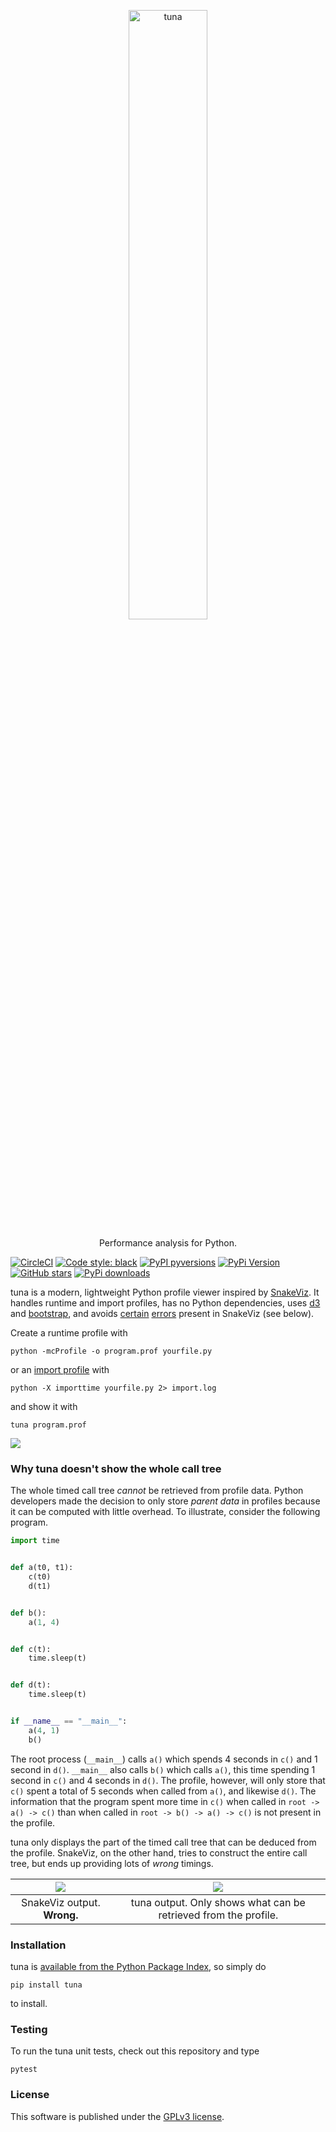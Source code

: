 <p align="center">
  <a href="https://github.com/nschloe/tuna"><img alt="tuna" src="https://nschloe.github.io/tuna/logo-with-text.svg" width="50%"></a>
  <p align="center">Performance analysis for Python.</p>
</p>

[![CircleCI](https://img.shields.io/circleci/project/github/nschloe/tuna/master.svg?style=flat-square)](https://circleci.com/gh/nschloe/tuna)
[![Code style: black](https://img.shields.io/badge/code%20style-black-000000.svg?style=flat-square)](https://github.com/psf/black)
[![PyPI pyversions](https://img.shields.io/pypi/pyversions/tuna.svg?style=flat-square)](https://pypi.org/pypi/tuna/)
[![PyPi Version](https://img.shields.io/pypi/v/tuna.svg?style=flat-square)](https://pypi.org/project/tuna)
[![GitHub stars](https://img.shields.io/github/stars/nschloe/tuna.svg?style=flat-square&logo=github&label=Stars&logoColor=white)](https://github.com/nschloe/tuna)
[![PyPi downloads](https://img.shields.io/pypi/dm/tuna.svg?style=flat-square)](https://pypistats.org/packages/tuna)

tuna is a modern, lightweight Python profile viewer inspired by
[SnakeViz](https://github.com/jiffyclub/snakeviz). It handles runtime and import
profiles, has no Python dependencies, uses [d3](https://d3js.org/) and
[bootstrap](https://getbootstrap.com/), and avoids
[certain](https://github.com/jiffyclub/snakeviz/issues/111)
[errors](https://github.com/jiffyclub/snakeviz/issues/112) present in SnakeViz (see
below).

Create a runtime profile with
```
python -mcProfile -o program.prof yourfile.py
```
or an [import
profile](https://docs.python.org/3/using/cmdline.html#envvar-PYTHONPROFILEIMPORTTIME)
with
```
python -X importtime yourfile.py 2> import.log
```
and show it with
```
tuna program.prof
```

![](https://nschloe.github.io/tuna/screencast.gif)


### Why tuna doesn't show the whole call tree

The whole timed call tree _cannot_ be retrieved from profile data. Python developers
made the decision to only store _parent data_ in profiles because it can be computed
with little overhead. To illustrate, consider the following program.
```python
import time


def a(t0, t1):
    c(t0)
    d(t1)


def b():
    a(1, 4)


def c(t):
    time.sleep(t)


def d(t):
    time.sleep(t)


if __name__ == "__main__":
    a(4, 1)
    b()
```
The root process (`__main__`) calls `a()` which spends 4 seconds in `c()` and 1 second
in `d()`. `__main__` also calls `b()` which calls `a()`, this time spending 1 second in
`c()` and 4 seconds in `d()`. The profile, however, will only store that `c()` spent a
total of 5 seconds when called from `a()`, and likewise `d()`. The information that the
program spent more time in `c()` when called in `root -> a() -> c()` than when called in
`root -> b() -> a() -> c()` is not present in the profile.

tuna only displays the part of the timed call tree that can be deduced from the profile.
SnakeViz, on the other hand, tries to construct the entire call tree, but ends up
providing lots of _wrong_ timings.

| ![](https://nschloe.github.io/tuna/snakeviz-example-wrong.png) | ![](https://nschloe.github.io/tuna/foo.png) |
|:----:|:----:|
| SnakeViz output. **Wrong.** | tuna output. Only shows what can be retrieved from the profile. |

### Installation

tuna is [available from the Python Package Index](https://pypi.org/project/tuna/), so
simply do
```
pip install tuna
```
to install.


### Testing

To run the tuna unit tests, check out this repository and type
```
pytest
```

### License
This software is published under the [GPLv3 license](https://www.gnu.org/licenses/gpl-3.0.en.html).
